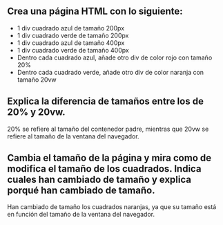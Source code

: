 ## Crea una página HTML con lo siguiente:
- 1 div cuadrado azul de tamaño 200px
- 1 div cuadrado verde de tamaño 200px
- 1 div cuadrado azul de tamaño 400px
- 1 div cuadrado verde de tamaño 400px
- Dentro cada cuadrado azul, añade otro div de color rojo con tamaño 20%
- Dentro cada cuadrado verde, añade otro div de color naranja con tamaño 20vw

## Explica la diferencia de tamaños entre los de 20% y 20vw.
20% se refiere al tamaño del contenedor padre, mientras que 20vw se refiere al tamaño de la ventana del navegador.

## Cambia el tamaño de la página y mira como de modifica el tamaño de los cuadrados. Indica cuales han cambiado de tamaño y explica porqué han cambiado de tamaño.
Han cambiado de tamaño los cuadrados naranjas, ya que su tamaño está en función del tamaño de la ventana del navegador.